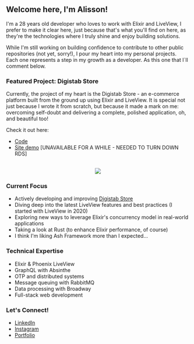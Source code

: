 
## Welcome here, I'm Alisson! 

I'm a 28 years old developer who loves to work with Elixir and LiveView, I prefer to make it clear here, just because that's what you'll find on here, as they're the technologies where I truly shine and enjoy building solutions.

While I'm still working on building confidence to contribute to other public repositories (not yet, sorry!), I pour my heart into my personal projects. Each one represents a step in my growth as a developer. As this one that I`ll comment below.

###  Featured Project: Digistab Store

Currently, the project of my heart is the Digistab Store - an e-commerce platform built from the ground up using Elixir and LiveView. It is special not just because I wrote it from scratch, but because it made a mark on me: overcoming self-doubt and delivering a complete, polished application, oh, and beautiful too! 


Check it out here: 
- [Code](https://github.com/AlissonMachadoDev/digistab-store)
- [Site demo](https://digistab-store.alissonmachado.dev) [UNAVAILABLE FOR A WHILE - NEEDED TO TURN DOWN RDS]

<br/>

<div align="center"> 
<a href="https://github.com/anuraghazra/github-readme-stats">
  <img align="center" src="https://github-readme-stats.vercel.app/api/top-langs/?username=ali1ariel&layout=compact&theme=midnight-purple&hide=css,java" />
</a>
</div>

###  Current Focus

-  Actively developing and improving [Digistab Store](https://github.com/AlissonMachadoDev/digistab-store)
-  Diving deep into the latest LiveView features and best practices (I started with LiveView in 2020)
-  Exploring new ways to leverage Elixir's concurrency model in real-world applications
-  Taking a look at Rust (to enhance Elixir performance, of course)
-  I think I'm liking Ash Framework more than I expected...

###  Technical Expertise

- Elixir & Phoenix LiveView
- GraphQL with Absinthe
- OTP and distributed systems
- Message queuing with RabbitMQ
- Data processing with Broadway
- Full-stack web development

###  Let's Connect!

-  [LinkedIn](https://www.linkedin.com/in/alisson-machado/)
-  [Instagram](https://www.instagram.com/ali1ariel/)
-  [Portfolio](https://alissonmachado.dev)
